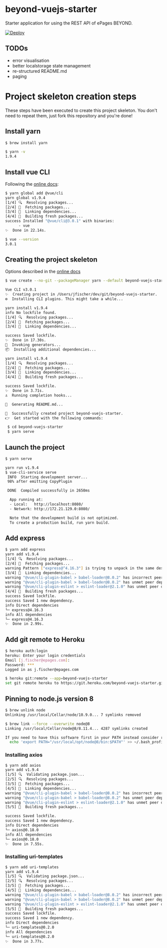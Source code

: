 # beyond-vuejs-starter

Starter application for using the REST API of ePages BEYOND.

[![Deploy](https://www.herokucdn.com/deploy/button.svg)](https://heroku.com/deploy)

## TODOs

* error visualisation
* better localstorage state management
* re-structured README.md
* paging

# Project skeleton creation steps

These steps have been executed to create this project skeleton.
You don't need to repeat them, just fork this repository and you're done!

## Install yarn

```sh
$ brew install yarn

$ yarn -v
1.9.4
```

## Install vue CLI

Following the [online docs](https://cli.vuejs.org/guide/installation.html#installation):

```sh
$ yarn global add @vue/cli
yarn global v1.9.4
[1/4] 🔍  Resolving packages...
[2/4] 🚚  Fetching packages...
[3/4] 🔗  Linking dependencies...
[4/4] 📃  Building fresh packages...
success Installed "@vue/cli@3.0.1" with binaries:
      - vue
✨  Done in 22.14s.

$ vue --version
3.0.1
```

## Creating the project skeleton

Options described in the [online docs](https://cli.vuejs.org/guide/creating-a-project.html#creating-a-project)

```sh
$ vue create --no-git --packageManager yarn --default beyond-vuejs-starter

Vue CLI v3.0.1
✨  Creating project in /Users/jfischer/dev/git/beyond-vuejs-starter.
⚙  Installing CLI plugins. This might take a while...

yarn install v1.9.4
info No lockfile found.
[1/4] 🔍  Resolving packages...
[2/4] 🚚  Fetching packages...
[3/4] 🔗  Linking dependencies...

success Saved lockfile.
✨  Done in 17.30s.
🚀  Invoking generators...
📦  Installing additional dependencies...

yarn install v1.9.4
[1/4] 🔍  Resolving packages...
[2/4] 🚚  Fetching packages...
[3/4] 🔗  Linking dependencies...
[4/4] 📃  Building fresh packages...

success Saved lockfile.
✨  Done in 3.71s.
⚓  Running completion hooks...

📄  Generating README.md...

🎉  Successfully created project beyond-vuejs-starter.
👉  Get started with the following commands:

 $ cd beyond-vuejs-starter
 $ yarn serve
```

## Launch the project

```sh
$ yarn serve

yarn run v1.9.4
$ vue-cli-service serve
 INFO  Starting development server...
 98% after emitting CopyPlugin

 DONE  Compiled successfully in 2650ms

  App running at:
  - Local:   http://localhost:8080/
  - Network: http://172.21.129.0:8080/

  Note that the development build is not optimized.
  To create a production build, run yarn build.
  ```

## Add express

```sh
$ yarn add express
yarn add v1.9.4
[1/4] 🔍  Resolving packages...
[2/4] 🚚  Fetching packages...
warning Pattern ["express@^4.16.3"] is trying to unpack in the same destination "/Users/jfischer/Library/Caches/Yarn/v2/npm-express-4.16.3-6af8a502350db3246ecc4becf6b5a34d22f7ed53" as pattern ["express@^4.16.2","express@^4.16.2"]. This could result in non-deterministic behavior, skipping.
[3/4] 🔗  Linking dependencies...
warning "@vue/cli-plugin-babel > babel-loader@8.0.2" has incorrect peer dependency "@babel/core@^7.0.0".
warning "@vue/cli-plugin-babel > babel-loader@8.0.2" has unmet peer dependency "webpack@>=2".
warning "@vue/cli-plugin-eslint > eslint-loader@2.1.0" has unmet peer dependency "webpack@>=2.0.0 <5.0.0".
[4/4] 📃  Building fresh packages...
success Saved lockfile.
success Saved 1 new dependency.
info Direct dependencies
└─ express@4.16.3
info All dependencies
└─ express@4.16.3
✨  Done in 2.99s.
```

## Add git remote to Heroku

```sh
$ heroku auth:login
heroku: Enter your login credentials
Email [j.fischer@epages.com]:
Password: ***
Logged in as j.fischer@epages.com

$ heroku git:remote --app=beyond-vuejs-starter
set git remote heroku to https://git.heroku.com/beyond-vuejs-starter.git
```

## Pinning to node.js version 8

```sh
$ brew unlink node
Unlinking /usr/local/Cellar/node/10.9.0... 7 symlinks removed

$ brew link --force --overwrite node@8
Linking /usr/local/Cellar/node@8/8.11.4... 4287 symlinks created

If you need to have this software first in your PATH instead consider running:
  echo 'export PATH="/usr/local/opt/node@8/bin:$PATH"' >> ~/.bash_profile
```

### Installing axios

```sh
$ yarn add axios
yarn add v1.9.4
[1/5] 🔍  Validating package.json...
[2/5] 🔍  Resolving packages...
[3/5] 🚚  Fetching packages...
[4/5] 🔗  Linking dependencies...
warning "@vue/cli-plugin-babel > babel-loader@8.0.2" has incorrect peer dependency "@babel/core@^7.0.0".
warning "@vue/cli-plugin-babel > babel-loader@8.0.2" has unmet peer dependency "webpack@>=2".
warning "@vue/cli-plugin-eslint > eslint-loader@2.1.0" has unmet peer dependency "webpack@>=2.0.0 <5.0.0".
[5/5] 📃  Building fresh packages...

success Saved lockfile.
success Saved 1 new dependency.
info Direct dependencies
└─ axios@0.18.0
info All dependencies
└─ axios@0.18.0
✨  Done in 7.55s.
```

### Installing uri-templates

```sh
$ yarn add uri-templates
yarn add v1.9.4
[1/5] 🔍  Validating package.json...
[2/5] 🔍  Resolving packages...
[3/5] 🚚  Fetching packages...
[4/5] 🔗  Linking dependencies...
warning "@vue/cli-plugin-babel > babel-loader@8.0.2" has incorrect peer dependency "@babel/core@^7.0.0".
warning "@vue/cli-plugin-babel > babel-loader@8.0.2" has unmet peer dependency "webpack@>=2".
warning "@vue/cli-plugin-eslint > eslint-loader@2.1.0" has unmet peer dependency "webpack@>=2.0.0 <5.0.0".
[5/5] 📃  Building fresh packages...
success Saved lockfile.
success Saved 1 new dependency.
info Direct dependencies
└─ uri-templates@0.2.0
info All dependencies
└─ uri-templates@0.2.0
✨  Done in 3.77s.
```
